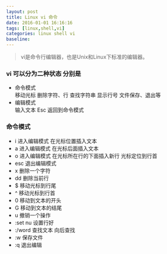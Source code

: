 ```yaml
---
layout: post
title: Linux vi 命令
date: 2016-01-01 16:16:16
tags: [linux,shell,vi]
categories: linux shell vi
baseline:
---
```


> vi是命令行编辑器，也是Unix和Linux下标准的编辑器。

### vi 可以分为二种状态 分别是
- 命令模式<br>
    移动光标 删除字符、行 查找字符串 显示行号 文件保存、退出等
- 编辑模式<br>
    输入文本 Esc 返回到命令模式

### 命令模式
- i 进入编辑模式 在光标位置插入文本
- a 进入编辑模式 在光标后面插入文本
- o 进入编辑模式 在光标所在行的下面插入新行 光标定位到行首
- esc 退出编辑模式
- x 删除一个字符
- dd 删除当前行
- $ 移动光标到行尾
- ^ 移动光标到行首
- 0 移动到文本的开头
- G 移动到文本的结尾
- u 撤销一个操作
- :set nu 设置行好
- :/word 查找文本 向后查找
- :w 保存文件
- :q 退出编辑
